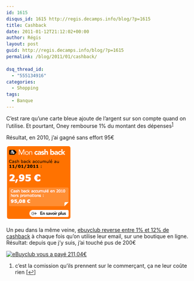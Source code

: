 ```yaml
---
id: 1615
disqus_id: 1615 http://regis.decamps.info/blog/?p=1615
title: Cashback
date: 2011-01-12T21:12:02+00:00
author: Régis
layout: post
guid: http://regis.decamps.info/blog/?p=1615
permalink: /blog/2011/01/cashback/

dsq_thread_id:
  - "555134916"
categories:
  - Shopping
tags:
  - Banque
---
```

C’est rare qu’une carte bleue ajoute de l’argent sur son compte quand on l’utilise. Et pourtant, Oney rembourse 1% du montant des dépenses<sup><a href="#footnote_0_1615" id="identifier_0_1615" class="footnote-link footnote-identifier-link" title="c’est la comission qu’ils prennent sur le commer&ccedil;ant, &ccedil;a ne leur co&ucirc;te rien">1</a></sup>

Résultat, en 2010, j’ai gagné sans effort 95€
  
<img src="/blog/wp-content/uploads/2011/01/Capture-d’écran-2011-01-12-à-21.00.17.png" alt="cashback accumulé en 2010: 95,08€" title="Cashback Oney 2010" width="175" height="200" class="alignnone size-full wp-image-1616" />

Un peu dans la même veine, [ebuyclub reverse entre 1% et 12% de cashback](http://www.ebuyclub.com/Accueil.jsp?parrain=decampsr) à chaque fois qu’on utilise leur email, sur une boutique en ligne. Résultat: depuis que j’y suis, j’ai touché pus de 200€
  
[<img src="/blog/wp-content/uploads/2011/01/Capture-d’écran-2011-01-12-à-21.09.54-350x60.png" alt="eBuyclub vous a payé 211,04€" title="Cashback ebuyclub" width="350" height="60" class="alignnone size-medium wp-image-1617" srcset="/blog/wp-content/uploads/2011/01/Capture-d’écran-2011-01-12-à-21.09.54-350x60.png 350w, /blog/wp-content/uploads/2011/01/Capture-d’écran-2011-01-12-à-21.09.54.png 466w" sizes="(max-width: 350px) 100vw, 350px" />](http://www.ebuyclub.com/Accueil.jsp?parrain=decampsr)

<ol class="footnotes">
  <li id="footnote_0_1615" class="footnote">
    c’est la comission qu’ils prennent sur le commerçant, ça ne leur coûte rien [<a href="#identifier_0_1615" class="footnote-link footnote-back-link">&#8617;</a>]
  </li>
</ol>
